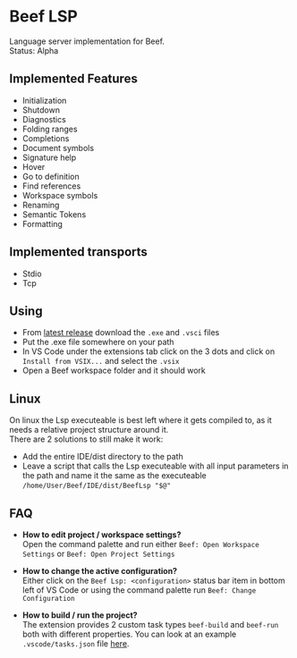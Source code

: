 # Beef LSP
Language server implementation for Beef.  
Status: Alpha

## Implemented Features
 - Initialization
 - Shutdown
 - Diagnostics
 - Folding ranges
 - Completions
 - Document symbols
 - Signature help
 - Hover
 - Go to definition
 - Find references
 - Workspace symbols
 - Renaming
 - Semantic Tokens
 - Formatting

## Implemented transports
 - Stdio
 - Tcp

## Using
 - From [latest release](https://github.com/MineGame159/Beef/releases) download the `.exe` and `.vsci` files
 - Put the .exe file somewhere on your path
 - In VS Code under the extensions tab click on the 3 dots and click on `Install from VSIX...` and select the `.vsix`
 - Open a Beef workspace folder and it should work
 
 ## Linux
 On linux the Lsp executeable is best left where it gets compiled to, as it needs a relative project structure around it.  
 There are 2 solutions to still make it work:
 - Add the entire IDE/dist directory to the path
 - Leave a script that calls the Lsp executeable with all input parameters in the path and name it the same as the executeable  
 `/home/User/Beef/IDE/dist/BeefLsp "$@"`

## FAQ
 - **How to edit project / workspace settings?**  
 Open the command palette and run either `Beef: Open Workspace Settings` or `Beef: Open Project Settings`

 - **How to change the active configuration?**  
 Either click on the `Beef Lsp: <configuration>` status bar item in bottom left of VS Code or using the command palette run `Beef: Change Configuration`

 - **How to build / run the project?**  
 The extension provides 2 custom task types `beef-build` and `beef-run` both with different properties. You can look at an example `.vscode/tasks.json` file [here](https://github.com/MineGame159/Beef/blob/lsp/BeefLsp/beef-vscode/example_tasks.json).
